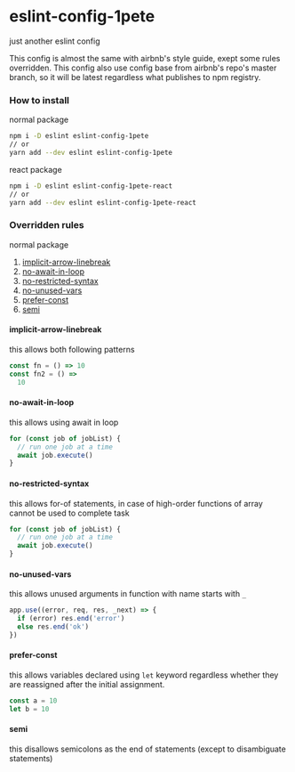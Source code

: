 # eslint-config-1pete
just another eslint config

This config is almost the same with airbnb's style guide, exept some rules overridden. This config also use config base from airbnb's repo's master branch, so it will be latest regardless what publishes to npm registry.

### How to install
normal package
```bash
npm i -D eslint eslint-config-1pete
// or
yarn add --dev eslint eslint-config-1pete
```
react package
```bash
npm i -D eslint eslint-config-1pete-react
// or
yarn add --dev eslint eslint-config-1pete-react
```

### Overridden rules
normal package
1. [implicit-arrow-linebreak](#implicit-arrow-linebreak)
1. [no-await-in-loop](#no-await-in-loop)
1. [no-restricted-syntax](#no-restricted-syntax)
1. [no-unused-vars](#no-unused-vars)
1. [prefer-const](#prefer-const)
1. [semi](#semi)

#### implicit-arrow-linebreak
this allows both following patterns
```js
const fn = () => 10
const fn2 = () =>
  10
```

#### no-await-in-loop
this allows using await in loop
```js
for (const job of jobList) {
  // run one job at a time
  await job.execute()
}
```

#### no-restricted-syntax
this allows for-of statements, in case of high-order functions of array cannot be used to complete task
```js
for (const job of jobList) {
  // run one job at a time
  await job.execute()
}
```

#### no-unused-vars
this allows unused arguments in function with name starts with `_`
```js
app.use((error, req, res, _next) => {
  if (error) res.end('error')
  else res.end('ok')
})
```

#### prefer-const
this allows variables declared using `let` keyword regardless whether they are reassigned after the initial assignment.
```js
const a = 10
let b = 10
```

#### semi
this disallows semicolons as the end of statements (except to disambiguate statements)
